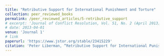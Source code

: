 ```yaml
---
title: "Retributive Support for International Punishment and Torture"
collection: peer_reviewed_books
permalink: /peer_reviewed_articles/5-retributive_support
# excerpt: 'Journal of Conflict Resolution, Vol. 51, No. 2 (April 2013), 285–306'
# date: 2013-04-01
venue: 'Journal 1'
# link
paperurl: 'https://www.jstor.org/stable/23415229' 
citation: 'Peter Liberman, “Retributive Support for International Punishment and Torture,” Journal of Conflict Resolution, Vol. 51, No. 2 (April 2013), 285–306.'
---
```



<!-- [Download paper here](http://academicpages.github.io/files/paper1.pdf) -->

<!-- Recommended citation: Your Name, You. (2009). "Paper Title Number 1." <i>Journal 1</i>. 1(1). -->
